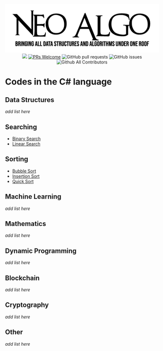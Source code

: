 <p align="center">
    <img src="../img/neo_algo.png"><br>
    <img src="https://img.shields.io/github/license/tesseractcoding/neoalgo?style=flat">
    <a href="http://makeapullrequest.com" target="_blank"><img src="https://img.shields.io/badge/PRs-welcome-brightgreen.svg?style=flat" alt="PRs Welcome"></a>
    <img alt="GitHub pull requests" src="https://img.shields.io/github/issues-pr/tesseractcoding/neoalgo">
    <img alt="GitHub issues" src="https://img.shields.io/github/issues/tesseractcoding/neoalgo">
    <img alt="Github All Contributors" src="https://img.shields.io/github/all-contributors/tesseractcoding/neoalgo">
</p>

# Codes in the C# language

## Data Structures
_add list here_

## Searching
- [Binary Search](search/BinarySearch.cs)
- [Linear Search](search/LinearSearch.cs)

## Sorting
- [Bubble Sort](sort/BubbleSort.cs)
- [Insertion Sort](sort/InsertionSort.cs)
- [Quick Sort](sort/QuickSort.cs)

## Machine Learning
_add list here_

## Mathematics
_add list here_

## Dynamic Programming
_add list here_

## Blockchain
_add list here_

## Cryptography
_add list here_

## Other
_add list here_
